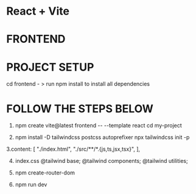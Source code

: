 # React + Vite
# FRONTEND
# PROJECT SETUP
cd frontend - > run npm install to install all dependencies

# FOLLOW THE STEPS BELOW 

1. npm create vite@latest frontend -- --template react
   cd my-project

2. npm install -D tailwindcss postcss autoprefixer
  npx tailwindcss init -p

3.content: [
    "./index.html",
    "./src/**/*.{js,ts,jsx,tsx}",
  ],

4. index.css
@tailwind base;
@tailwind components;
@tailwind utilities;

5. npm create-router-dom

5. npm run dev 
